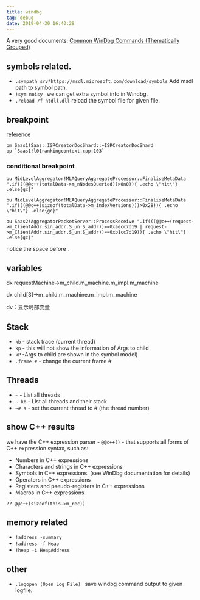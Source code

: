 ```yaml
---
title: windbg
tag: debug
date: 2019-04-30 16:40:28
---
```

A very good documents: [Common WinDbg Commands (Thematically Grouped)](http://windbg.info/doc/1-common-cmds.html)
## symbols related.
* `.sympath srv*https://msdl.microsoft.com/download/symbols` Add msdl path to symbol path.
* `!sym noisy ` we can get extra symbol info in Windbg.
* `.reload /f ntdll.dll` reload the symbol file for given file.

## breakpoint
[reference](https://www.cnblogs.com/renyuan/p/6206309.html)

```
bm Saas1!Saas::ISRCreatorDocShard::~ISRCreatorDocShard
bp `Saas1!l01rankingcontext.cpp:103`
```

### conditional breakpoint

```
bu MidLevelAggregator!MLAQueryAggregateProcessor::FinaliseMetaData ".if(((@@c++(totalData->m_nNodesQueried))>0n0)){ .echo \"hit\"} .else{gc}"

bu MidLevelAggregator!MLAQueryAggregateProcessor::FinaliseMetaData ".if(((@@c++(sizeof(totalData->m_indexVersions)))>0x28)){ .echo \"hit\"} .else{gc}"

bu Saas2!AggregatorPacketServer::ProcessReceive ".if(((@@c++(request->m_ClientAddr.sin_addr.S_un.S_addr))==0xaecc7d19 | request->m_ClientAddr.sin_addr.S_un.S_addr))==0xb1cc7d19)){ .echo \"hit\"} .else{gc}"
```
notice the space before `.`
## variables
dx requestMachine->m_child.m_machine.m_impl.m_machine

dx child[3]->m_child.m_machine.m_impl.m_machine

dv：显示局部变量

## Stack

- `kb` - stack trace (current thread)
- `kp` - this will not show the information of Args to child
- `kP` -Args to child are shown in the symbol model)
- `.frame #` - change the current frame #

## Threads

- `~` - List all threads
- `~ kb` - List all threads and their stack
- `~# s` - set the current thread to # (the thread number)

## show C++ results
we have the C++ expression parser - `@@c++()` - that supports all forms of C++ expression syntax, such as:

* Numbers in C++ expressions
* Characters and strings in C++ expressions
* Symbols in C++ expressions. (see WinDbg documentation for details)
* Operators in C++ expressions
* Registers and pseudo-registers in C++ expressions
* Macros in C++ expressions

```
?? @@c++(sizeof(this->m_rec))
```
## memory related
* `!address -summary`
* `!address -f Heap`
* `!heap -i HeapAddress`
## other
* `.logopen (Open Log File) ` save windbg command output to given logfile.